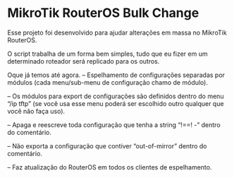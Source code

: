 # MikroTik RouterOS Bulk Change

Esse projeto foi desenvolvido para ajudar alterações em massa no MikroTik RouterOS.


O script trabalha de um forma bem simples, tudo que eu fizer em um determinado roteador será replicado para os outros.

 
Oque já temos até agora.
– Espelhamento de configurações separadas por módulos (cada menu/sub-menu de configuração chamo de módulo).

– Os módulos para export de configurações são definidos dentro do menu “/ip tftp” (se você usa esse menu poderá ser escolhido outro qualquer que você não faça uso).

– Apaga e reescreve toda configuração que tenha a string “!==! -” dentro do comentário.

– Não exporta a configuração que contiver “out-of-mirror” dentro do comentário.

– Faz atualização do RouterOS em todos os clientes de espelhamento.
